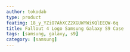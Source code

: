 ```yaml
---
author: tokodab
type: product
featimg: 18_y_YZiO7AhXCZ2XGUWYWiKQlEEQW-6q
title: Fallout 4 Logo Samsung Galaxy S9 Case
tags: [samsung, galaxy, s9]
category: [samsung]
---
```

